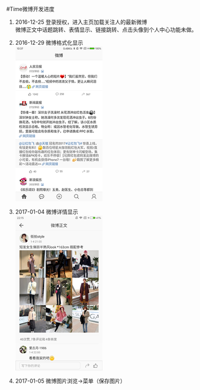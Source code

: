 #Time微博开发进度
1. 2016-12-25 登录授权，进入主页加载关注人的最新微博<br>
微博正文中话题跳转、表情显示、链接跳转、点击头像到个人中心功能未做。<p>
2. 2016-12-29 微博格式化显示<br>
![image](https://github.com/yanxing/TimeWeibo/raw/master/image/2.png)<p>
2. 2017-01-04 微博详情显示<br>
![image](https://github.com/yanxing/TimeWeibo/raw/master/image/3.png)<p>
3. 2017-01-05 微博图片浏览->菜单（保存图片）
